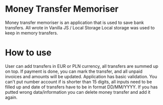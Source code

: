 # Money Transfer Memoriser

Money transfer memoriser is an application that is used to save bank transfers.
All wrote in Vanilla JS / Local Storage 
Local storage was used to keep in memory transfers. 

# How to use

User can add transfers in EUR or PLN currency, 
all transfers are summed up on top.
If payment is done, you can mark the transfer, and all unpaid invoices and amounts will be updated.
Application has basic validation. You can't put number account if is shorter than 15 digits,
all inputs need to be filled up and date of transfers have to be in format DD/MM/YYYY.
If you has putted wrong data/information you can delete money transfer and add it again.
